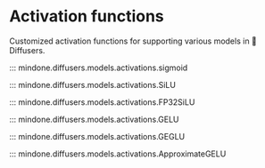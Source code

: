<!--Copyright 2024 The HuggingFace Team. All rights reserved.

Licensed under the Apache License, Version 2.0 (the "License"); you may not use this file except in compliance with
the License. You may obtain a copy of the License at

http://www.apache.org/licenses/LICENSE-2.0

Unless required by applicable law or agreed to in writing, software distributed under the License is distributed on
an "AS IS" BASIS, WITHOUT WARRANTIES OR CONDITIONS OF ANY KIND, either express or implied. See the License for the
specific language governing permissions and limitations under the License.
-->

# Activation functions

Customized activation functions for supporting various models in 🤗 Diffusers.

::: mindone.diffusers.models.activations.sigmoid

::: mindone.diffusers.models.activations.SiLU

::: mindone.diffusers.models.activations.FP32SiLU

::: mindone.diffusers.models.activations.GELU

::: mindone.diffusers.models.activations.GEGLU

::: mindone.diffusers.models.activations.ApproximateGELU
